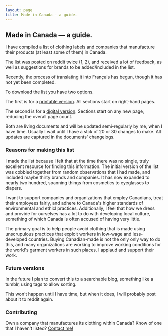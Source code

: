 ```yaml
---
layout: page
title: Made in Canada - a guide.
---
```


<script type="text/javascript">getRandomImage(random_images_array);</script>

## Made in Canada — a guide.

I have compiled a list of clothing labels and companies that manufacture their products (at least some of them) in Canada. 

The list was posted on reddit twice ([1](https://www.reddit.com/r/canada/comments/4bkiwa/madeincanada_clothing_a_list/), [2](https://www.reddit.com/r/canada/comments/58n18s/made_in_canada_clothing_a_list_v_20/)), and received a lot of feedback, as well as suggestions for brands to be added/included in the list.

Recently, the process of translating it into Français has begun, though it has not yet been completed.

To download the list you have two options.

The first is for a [printable version](https://drive.google.com/uc?download=view&id=0Bz5r07H3CVJAeF9icE9wN3hBeTA). All sections start on right-hand pages.

The second is for a [digital version](https://drive.google.com/uc?download=view&id=0Bz5r07H3CVJAdThnREJ2bXhaMHM). Sections start on any new page, reducing the overall page count.

Both are living documents and will be updated semi-regularly by me, when I have time. Usually I wait until I have a stck of 20 or 30 changes to make. All updates are captured in the documents' changelogs.

### Reasons for making this list

I made the list because I felt that at the time there was no single, truly excellent resource for finding this information. The initial version of the list was cobbled together from random observations that I had made, and included maybe thirty brands and companies. It has now expanded to nearly two hundred, spanning things from cosmetics to eyeglasses to diapers. 

I want to support companies and organizations that employ Canadians, treat their employees fairly, and adhere to Canada's higher standards of environmental and ethicl practices. Additionally, I feel that how we dress and provide for ourselves has a lot to do with developing local culture, something of which Canada is often accused of having very little.

The primary goal is to help people avoid clothing that is made using unscrupulous practices that exploit workers in low-wage and less-developed countries. Buying Canadian-made is not the only only way to do this, and many organizations are working to improve working conditions for the world's garment workers in such places. I applaud and support their work.

### Future versions

In the future I plan to convert this to a searchable blog, something like a tumblr, using tags to allow sorting.

This won't happen until I have time, but when it does, I will probably post about it to reddit again.

### Contributing

Own a company that manufactures its clothing within Canada? Know of one that I haven't listed? [Contact me!](mailto:clothingfromcanada@gmail.com)
